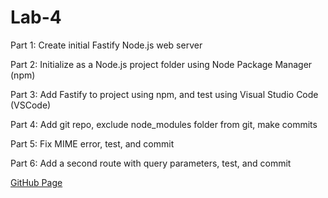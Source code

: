 # Lab-4

Part 1: Create initial Fastify Node.js web server 

Part 2: Initialize as a Node.js project folder using Node Package Manager (npm)

Part 3: Add Fastify to project using npm, and test using Visual Studio Code (VSCode) 

Part 4: Add git repo, exclude node_modules folder from git, make commits 

Part 5: Fix MIME error, test, and commit 

Part 6: Add a second route with query parameters, test, and commit

[GitHub Page](https://github.com/UofOalexfort/Lab-4)
